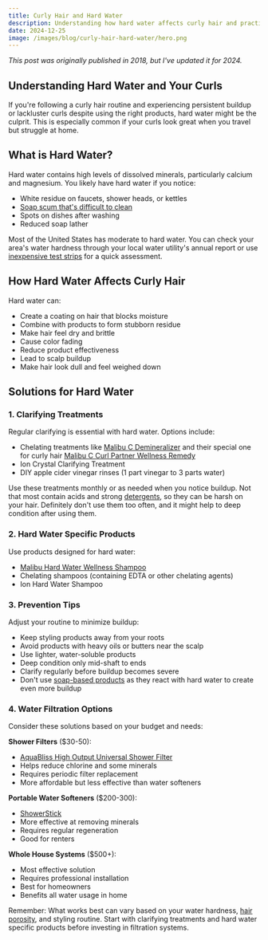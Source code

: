 ```yaml
---
title: Curly Hair and Hard Water
description: Understanding how hard water affects curly hair and practical solutions for managing mineral buildup, from clarifying treatments to water filtration options.
date: 2024-12-25
image: /images/blog/curly-hair-hard-water/hero.png
---
```

*This post was originally published in 2018, but I've updated it for 2024.*

Understanding Hard Water and Your Curls
-------------------

If you're following a curly hair routine and experiencing persistent buildup or lackluster curls despite using the right products, hard water might be the culprit. This is especially common if your curls look great when you travel but struggle at home.

What is Hard Water?
-------------------

Hard water contains high levels of dissolved minerals, particularly calcium and magnesium. You likely have hard water if you notice:
- White residue on faucets, shower heads, or kettles
- [Soap scum that's difficult to clean](/categories/soaps)
- Spots on dishes after washing
- Reduced soap lather

Most of the United States has moderate to hard water. You can check your area's water hardness through your local water utility's annual report or use [inexpensive test strips](https://amzn.to/40654Iz) for a quick assessment.

How Hard Water Affects Curly Hair
-------------------

Hard water can:
- Create a coating on hair that blocks moisture
- Combine with products to form stubborn residue
- Make hair feel dry and brittle
- Cause color fading
- Reduce product effectiveness
- Lead to scalp buildup
- Make hair look dull and feel weighed down

Solutions for Hard Water
-------------------

### 1. Clarifying Treatments

Regular clarifying is essential with hard water. Options include:
- Chelating treatments like [Malibu C Demineralizer](https://amzn.to/4gOtwUq) and their special one for curly hair [Malibu C Curl Partner Wellness Remedy](https://amzn.to/3BIoNVg)
- Ion Crystal Clarifying Treatment
- DIY apple cider vinegar rinses (1 part vinegar to 3 parts water)

Use these treatments monthly or as needed when you notice buildup. Not that most contain acids and strong [detergents](/groups/detergents), so they can be harsh on your hair. Definitely don't use them too often, and it might help to deep condition after using them.

### 2. Hard Water Specific Products

Use products designed for hard water:
- [Malibu Hard Water Wellness Shampoo](https://amzn.to/4golOk0)
- Chelating shampoos (containing EDTA or other chelating agents)
- Ion Hard Water Shampoo

### 3. Prevention Tips

Adjust your routine to minimize buildup:
- Keep styling products away from your roots
- Avoid products with heavy oils or butters near the scalp
- Use lighter, water-soluble products
- Deep condition only mid-shaft to ends
- Clarify regularly before buildup becomes severe
- Don't use [soap-based products](/categories/soaps) as they react with hard water to create even more buildup

### 4. Water Filtration Options

Consider these solutions based on your budget and needs:

**Shower Filters** ($30-50):
- [AquaBliss High Output Universal Shower Filter](http://amzn.to/2CwM9bJ)
- Helps reduce chlorine and some minerals
- Requires periodic filter replacement
- More affordable but less effective than water softeners

**Portable Water Softeners** ($200-300):
- [ShowerStick](https://watersticks.com/)
- More effective at removing minerals
- Requires regular regeneration
- Good for renters

**Whole House Systems** ($500+):
- Most effective solution
- Requires professional installation
- Best for homeowners
- Benefits all water usage in home

Remember: What works best can vary based on your water hardness, [hair porosity](/porosity-quiz), and styling routine. Start with clarifying treatments and hard water specific products before investing in filtration systems.
